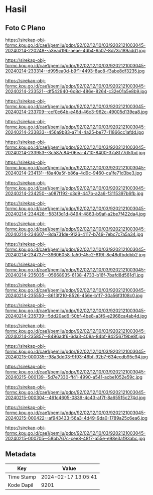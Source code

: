 # Hasil

## Foto C Plano

https://sirekap-obj-formc.kpu.go.id/cae1/pemilu/pdpr/92/02/12/10/03/9202121003045-20240214-220248--a3ead19b-aeae-4db4-9a07-8d73c189add1.jpg

https://sirekap-obj-formc.kpu.go.id/cae1/pemilu/pdpr/92/02/12/10/03/9202121003045-20240214-233314--d995ea0d-b9f1-4493-8ac8-f3abe8df3235.jpg

https://sirekap-obj-formc.kpu.go.id/cae1/pemilu/pdpr/92/02/12/10/03/9202121003045-20240214-233521--df542940-6c8d-486e-8264-c32e01a5e8b9.jpg

https://sirekap-obj-formc.kpu.go.id/cae1/pemilu/pdpr/92/02/12/10/03/9202121003045-20240214-233709--ccf0c64b-e46d-46c3-962c-49005d139ea8.jpg

https://sirekap-obj-formc.kpu.go.id/cae1/pemilu/pdpr/92/02/12/10/03/9202121003045-20240214-233833--456a9b83-a714-4a25-be77-11866cc1afdd.jpg

https://sirekap-obj-formc.kpu.go.id/cae1/pemilu/pdpr/92/02/12/10/03/9202121003045-20240214-233953--3c587c84-06ea-4710-8400-37a8f77d5fbd.jpg

https://sirekap-obj-formc.kpu.go.id/cae1/pemilu/pdpr/92/02/12/10/03/9202121003045-20240214-234131--f8a40a5f-b86a-4d9c-9460-ca1fe71d3be3.jpg

https://sirekap-obj-formc.kpu.go.id/cae1/pemilu/pdpr/92/02/12/10/03/9202121003045-20240214-234250--a087f192-c3d9-447b-a2a6-f3115397b6fb.jpg

https://sirekap-obj-formc.kpu.go.id/cae1/pemilu/pdpr/92/02/12/10/03/9202121003045-20240214-234428--583f3d1d-8494-4863-b9af-a2be7f422da4.jpg

https://sirekap-obj-formc.kpu.go.id/cae1/pemilu/pdpr/92/02/12/10/03/9202121003045-20240214-234607--8da731de-9126-4117-b749-7ebc7c7a5a34.jpg

https://sirekap-obj-formc.kpu.go.id/cae1/pemilu/pdpr/92/02/12/10/03/9202121003045-20240214-234737--39606058-fa50-45c2-819f-8e48dfbddbb2.jpg

https://sirekap-obj-formc.kpu.go.id/cae1/pemilu/pdpr/92/02/12/10/03/9202121003045-20240214-235035--05668935-6138-4733-b16f-7bafd8d561d1.jpg

https://sirekap-obj-formc.kpu.go.id/cae1/pemilu/pdpr/92/02/12/10/03/9202121003045-20240214-235550--8613f210-8526-456e-b1f7-30a56f3108c0.jpg

https://sirekap-obj-formc.kpu.go.id/cae1/pemilu/pdpr/92/02/12/10/03/9202121003045-20240214-235739--5dd20ad6-50bf-4be8-a3f6-e2968ca4ab4d.jpg

https://sirekap-obj-formc.kpu.go.id/cae1/pemilu/pdpr/92/02/12/10/03/9202121003045-20240214-235857--8496adf6-6da3-409a-84bf-942567f9be8f.jpg

https://sirekap-obj-formc.kpu.go.id/cae1/pemilu/pdpr/92/02/12/10/03/9202121003045-20240215-000035--98a3dd03-9f93-46bf-92b7-634ecdb95e94.jpg

https://sirekap-obj-formc.kpu.go.id/cae1/pemilu/pdpr/92/02/12/10/03/9202121003045-20240215-000139--5d7e7330-ff41-4990-a541-acbe1052e59c.jpg

https://sirekap-obj-formc.kpu.go.id/cae1/pemilu/pdpr/92/02/12/10/03/9202121003045-20240215-000304--461c4605-0839-4c43-af7f-8a65515c274d.jpg

https://sirekap-obj-formc.kpu.go.id/cae1/pemilu/pdpr/92/02/12/10/03/9202121003045-20240215-000422--af943433-56a3-4d49-9da0-1789a25c6ea6.jpg

https://sirekap-obj-formc.kpu.go.id/cae1/pemilu/pdpr/92/02/12/10/03/9202121003045-20240215-000705--58bb767c-cee8-48f7-a55e-e98e3af93abc.jpg


## Metadata

| Key        | Value               |
| ---------- | ------------------- |
| Time Stamp | 2024-02-17 13:05:41 |
| Kode Dapil | 9201                |



